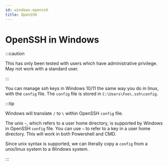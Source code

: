 ```yaml
---
id: windows-openssh
title: OpenSSH
---
```

# OpenSSH in Windows
:::caution

This has only been tested with users which have administrative privilege.
May not work with a standard user.

:::

You can manage ssh keys in Windows 10/11 the same way you do in linux, with the `config` file. The `config` file is stored in `C:\Users\Foo\.ssh\config`. 

:::tip

Windows will translate `/` to `\` within OpenSSH `config` file.

The unix `~`, which refers to a user home directory, is supported by Windows in OpenSSH `config` file. You can use `~` to refer to a key in a user home directory. This will work in both Powershell and CMD.

Since unix syntax is supported, we can literally copy a `config` from a unix/linux system to a Windows system.

:::

